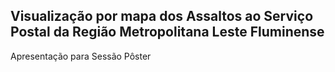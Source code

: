 ## Visualização por mapa dos Assaltos ao Serviço Postal da Região Metropolitana Leste Fluminense

Apresentação para Sessão Pôster
